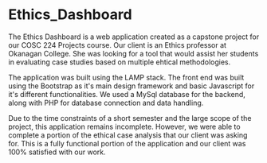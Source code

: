 # Ethics_Dashboard

The Ethics Dashboard is a web application created as a capstone project for our COSC 224 Projects course. Our client is an Ethics professor at Okanagan College. She was looking for a tool that would assist her students
in evaluating case studies based on multiple ehtical methodologies.

The application was built using the LAMP stack. The front end was built using the Bootstrap as it's main design framework and basic Javascript for it's different functionalities.
We used a MySql database for the backend, along with PHP for database connection and data handling.

Due to the time constraints of a short semester and the large scope of the project, this application remains incomplete. However, we were able to complete a portion of the ethical
case analysis that our client was asking for. This is a fully functional portion of the application and our client was 100% satisfied with our work.
